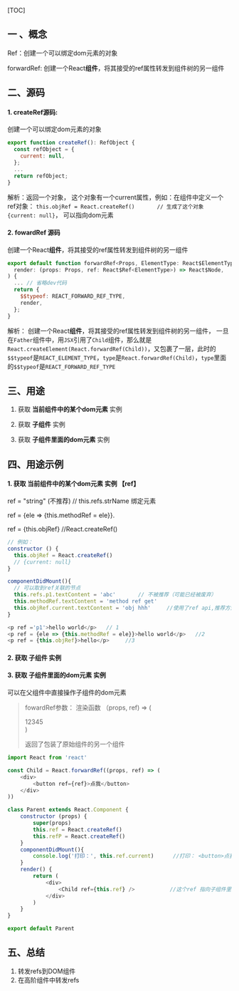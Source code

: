 

[TOC]

## 一 、概念

Ref：创建一个可以绑定dom元素的对象

forwardRef:  创建一个React**组件**，将其接受的ref属性转发到组件树的另一组件



## 二、源码

#### 1. createRef源码: 

创建一个可以绑定dom元素的对象

```javascript
export function createRef(): RefObject {
  const refObject = {
    current: null,
  };
  ...
  return refObject;
}
```

解析：返回一个对象， 这个对象有一个current属性，例如：在组件中定义一个ref对象： `this.objRef = React.createRef()       // 生成了这个对象   {current: null}`， 可以指向dom元素

#### 2. fowardRef 源码

创建一个React**组件**，将其接受的ref属性转发到组件树的另一组件

```javascript
export default function forwardRef<Props, ElementType: React$ElementType>(
  render: (props: Props, ref: React$Ref<ElementType>) => React$Node,
) {
  ... // 省略dev代码
  return {
    $$typeof: REACT_FORWARD_REF_TYPE,
    render,
  };
}
```

解析： 创建一个React**组件**，将其接受的ref属性转发到组件树的另一组件， 一旦在`Father`组件中，用`JSX`引用了`Child`组件，那么就是`React.createElement(React.forwardRef(Child))`，又包裹了一层，此时的`$$typeof`是`REACT_ELEMENT_TYPE`，`type`是`React.forwardRef(Child)`，`type`里面的`$$typeof`是`REACT_FORWARD_REF_TYPE`



## 三、用途

1. 获取 **当前组件中的某个dom元素** 实例

2. 获取 **子组件** 实例

3. 获取 **子组件里面的dom元素** 实例

   

## 四、用途示例

#### 1. 获取 **当前组件中的某个dom元素** 实例        【ref】

ref = "string"     (不推荐)   // this.refs.strName   绑定元素

ref = {ele => {this.methodRef = ele}}.   

ref = {this.objRef}         //React.createRef()

```javascript
// 例如： 
constructor () {
  this.objRef = React.createRef()
  // {current: null}
}

componentDidMount(){
  // 可以取到ref关联的节点
  this.refs.p1.textContent = 'abc'       // 不被推荐（可能已经被废弃）
  this.methodRef.textContent = 'method ref get'
  this.objRef.current.textContent = 'obj hhh'     //使用了ref api,推荐方式
}

<p ref ='p1'>hello world</p>   // 1
<p ref = {ele => {this.methodRef = ele}}>hello world</p>   //2
<p ref = {this.objRef}>hello</p>     //3
```

#### 2. 获取 **子组件** 实例

#### 3. 获取 **子组件里面的dom元素** 实例

可以在父组件中直接操作子组件的dom元素

> fowardRef参数： 渲染函数 （props, ref) => (<div>12345</div>) 
>
> 返回了包装了原始组件的另一个组件

```javascript
import React from 'react'

const Child = React.forwardRef((props, ref) => (
    <div>
        <button ref={ref}>点我</button>
    </div>
))

class Parent extends React.Component {
    constructor (props) {
        super(props)
        this.ref = React.createRef()
        this.refP = React.createRef()
    }
    componentDidMount(){
        console.log('打印：', this.ref.current)      //打印： <button>点我</button>
    }
    render() {
        return (
            <div>
                <Child ref={this.ref} />           //这个ref 指向子组件里面的button
            </div>   
        )
    }
}

export default Parent
```



## 五、总结

1. 转发refs到DOM组件 
2. 在高阶组件中转发refs






